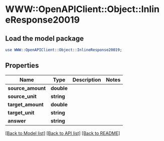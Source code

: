 # WWW::OpenAPIClient::Object::InlineResponse20019

## Load the model package
```perl
use WWW::OpenAPIClient::Object::InlineResponse20019;
```

## Properties
Name | Type | Description | Notes
------------ | ------------- | ------------- | -------------
**source_amount** | **double** |  | 
**source_unit** | **string** |  | 
**target_amount** | **double** |  | 
**target_unit** | **string** |  | 
**answer** | **string** |  | 

[[Back to Model list]](../README.md#documentation-for-models) [[Back to API list]](../README.md#documentation-for-api-endpoints) [[Back to README]](../README.md)


